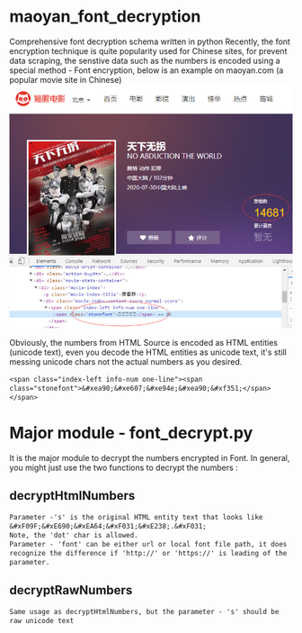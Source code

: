 # maoyan_font_decryption
Comprehensive font decryption schema written in python
Recently, the font encryption technique is quite popularity used for Chinese sites, for prevent data scraping, the senstive data such as the numbers is encoded
using a special method - Font encryption, below is an example on maoyan.com (a popular movie site in Chinese)
![Maoyan.com - Font encryption](maoyan_font_screenshot.png)

Obviously, the numbers from HTML Source is encoded as HTML entities (unicode text), even you decode the HTML entities as unicode text, it's still messing unicode chars not the actual numbers as you desired.
```
<span class="index-left info-num one-line"><span class="stonefont">&#xea90;&#xe607;&#xe94e;&#xea90;&#xf351;</span></span>
```

# Major module - font_decrypt.py
It is the major module to decrypt the numbers encrypted in Font. 
In general, you might just use the two functions to decrypt the numbers :
## decryptHtmlNumbers
```
Parameter -'s' is the original HTML entity text that looks like 
&#xF09F;&#xE690;&#xEA64;&#xF031;&#xE238;.&#xF031;
Note, the 'dot' char is allowed.
Parameter - 'font' can be either url or local font file path, it does recognize the difference if 'http://' or 'https://' is leading of the parameter.
```
## decryptRawNumbers
```
Same usage as decryptHtmlNumbers, but the parameter - 's' should be raw unicode text
```
